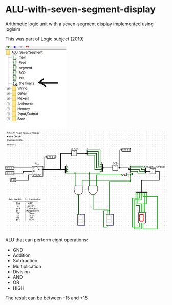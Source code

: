 # ALU-with-seven-segment-display
Arithmetic logic unit with a seven-segment display implemented using logisim

This was part of Logic subject (2019)

![alt text](https://github.com/MahmoudF98/ALU-with-seven-segment-display/blob/main/FinalCircuitSelect.jpg)
![alt text](https://github.com/MahmoudF98/ALU-with-seven-segment-display/blob/main/FinalCircuit.jpg)

ALU that can perform eight operations:
- GND
- Addition
- Subtraction
- Multiplication
- Division
- AND
- OR
- HIGH

The result can be between -15 and +15
